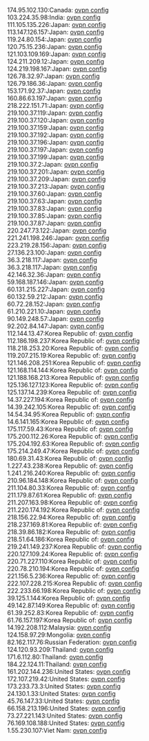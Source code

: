 174.95.102.130:Canada: [ovpn config](vpn/174_95_102_130.ovpn)  
103.224.35.98:India: [ovpn config](vpn/103_224_35_98.ovpn)  
111.105.135.226:Japan: [ovpn config](vpn/111_105_135_226.ovpn)  
113.147.126.157:Japan: [ovpn config](vpn/113_147_126_157.ovpn)  
119.24.80.154:Japan: [ovpn config](vpn/119_24_80_154.ovpn)  
120.75.15.236:Japan: [ovpn config](vpn/120_75_15_236.ovpn)  
121.103.109.169:Japan: [ovpn config](vpn/121_103_109_169.ovpn)  
124.211.209.12:Japan: [ovpn config](vpn/124_211_209_12.ovpn)  
124.219.198.167:Japan: [ovpn config](vpn/124_219_198_167.ovpn)  
126.78.32.97:Japan: [ovpn config](vpn/126_78_32_97.ovpn)  
126.79.186.36:Japan: [ovpn config](vpn/126_79_186_36.ovpn)  
153.171.92.37:Japan: [ovpn config](vpn/153_171_92_37.ovpn)  
160.86.63.197:Japan: [ovpn config](vpn/160_86_63_197.ovpn)  
218.222.151.71:Japan: [ovpn config](vpn/218_222_151_71.ovpn)  
219.100.37.119:Japan: [ovpn config](vpn/219_100_37_119.ovpn)  
219.100.37.120:Japan: [ovpn config](vpn/219_100_37_120.ovpn)  
219.100.37.159:Japan: [ovpn config](vpn/219_100_37_159.ovpn)  
219.100.37.192:Japan: [ovpn config](vpn/219_100_37_192.ovpn)  
219.100.37.196:Japan: [ovpn config](vpn/219_100_37_196.ovpn)  
219.100.37.197:Japan: [ovpn config](vpn/219_100_37_197.ovpn)  
219.100.37.199:Japan: [ovpn config](vpn/219_100_37_199.ovpn)  
219.100.37.2:Japan: [ovpn config](vpn/219_100_37_2.ovpn)  
219.100.37.201:Japan: [ovpn config](vpn/219_100_37_201.ovpn)  
219.100.37.209:Japan: [ovpn config](vpn/219_100_37_209.ovpn)  
219.100.37.213:Japan: [ovpn config](vpn/219_100_37_213.ovpn)  
219.100.37.60:Japan: [ovpn config](vpn/219_100_37_60.ovpn)  
219.100.37.63:Japan: [ovpn config](vpn/219_100_37_63.ovpn)  
219.100.37.83:Japan: [ovpn config](vpn/219_100_37_83.ovpn)  
219.100.37.85:Japan: [ovpn config](vpn/219_100_37_85.ovpn)  
219.100.37.87:Japan: [ovpn config](vpn/219_100_37_87.ovpn)  
220.247.73.122:Japan: [ovpn config](vpn/220_247_73_122.ovpn)  
221.241.198.246:Japan: [ovpn config](vpn/221_241_198_246.ovpn)  
223.219.28.156:Japan: [ovpn config](vpn/223_219_28_156.ovpn)  
27.136.23.100:Japan: [ovpn config](vpn/27_136_23_100.ovpn)  
36.3.218.117:Japan: [ovpn config](vpn/36_3_218_117.ovpn)  
36.3.218.117:Japan: [ovpn config](vpn/36_3_218_117.ovpn)  
42.146.32.36:Japan: [ovpn config](vpn/42_146_32_36.ovpn)  
59.168.187.146:Japan: [ovpn config](vpn/59_168_187_146.ovpn)  
60.131.215.227:Japan: [ovpn config](vpn/60_131_215_227.ovpn)  
60.132.59.212:Japan: [ovpn config](vpn/60_132_59_212.ovpn)  
60.72.28.152:Japan: [ovpn config](vpn/60_72_28_152.ovpn)  
61.210.221.10:Japan: [ovpn config](vpn/61_210_221_10.ovpn)  
90.149.248.57:Japan: [ovpn config](vpn/90_149_248_57.ovpn)  
92.202.84.147:Japan: [ovpn config](vpn/92_202_84_147.ovpn)  
112.144.13.47:Korea Republic of: [ovpn config](vpn/112_144_13_47.ovpn)  
112.186.198.237:Korea Republic of: [ovpn config](vpn/112_186_198_237.ovpn)  
118.218.253.20:Korea Republic of: [ovpn config](vpn/118_218_253_20.ovpn)  
119.207.215.19:Korea Republic of: [ovpn config](vpn/119_207_215_19.ovpn)  
121.146.208.251:Korea Republic of: [ovpn config](vpn/121_146_208_251.ovpn)  
121.168.114.144:Korea Republic of: [ovpn config](vpn/121_168_114_144.ovpn)  
121.188.168.213:Korea Republic of: [ovpn config](vpn/121_188_168_213.ovpn)  
125.136.127.123:Korea Republic of: [ovpn config](vpn/125_136_127_123.ovpn)  
125.137.14.239:Korea Republic of: [ovpn config](vpn/125_137_14_239.ovpn)  
14.37.227.194:Korea Republic of: [ovpn config](vpn/14_37_227_194.ovpn)  
14.39.242.105:Korea Republic of: [ovpn config](vpn/14_39_242_105.ovpn)  
14.54.34.95:Korea Republic of: [ovpn config](vpn/14_54_34_95.ovpn)  
14.6.141.165:Korea Republic of: [ovpn config](vpn/14_6_141_165.ovpn)  
175.117.59.43:Korea Republic of: [ovpn config](vpn/175_117_59_43.ovpn)  
175.200.112.26:Korea Republic of: [ovpn config](vpn/175_200_112_26.ovpn)  
175.204.192.63:Korea Republic of: [ovpn config](vpn/175_204_192_63.ovpn)  
175.214.249.47:Korea Republic of: [ovpn config](vpn/175_214_249_47.ovpn)  
180.69.31.43:Korea Republic of: [ovpn config](vpn/180_69_31_43.ovpn)  
1.227.43.238:Korea Republic of: [ovpn config](vpn/1_227_43_238.ovpn)  
1.241.216.240:Korea Republic of: [ovpn config](vpn/1_241_216_240.ovpn)  
210.96.184.148:Korea Republic of: [ovpn config](vpn/210_96_184_148.ovpn)  
211.104.80.33:Korea Republic of: [ovpn config](vpn/211_104_80_33.ovpn)  
211.179.87.61:Korea Republic of: [ovpn config](vpn/211_179_87_61.ovpn)  
211.207.163.98:Korea Republic of: [ovpn config](vpn/211_207_163_98.ovpn)  
211.220.174.192:Korea Republic of: [ovpn config](vpn/211_220_174_192.ovpn)  
218.156.22.94:Korea Republic of: [ovpn config](vpn/218_156_22_94.ovpn)  
218.237.169.81:Korea Republic of: [ovpn config](vpn/218_237_169_81.ovpn)  
218.39.86.182:Korea Republic of: [ovpn config](vpn/218_39_86_182.ovpn)  
218.51.64.186:Korea Republic of: [ovpn config](vpn/218_51_64_186.ovpn)  
219.241.149.237:Korea Republic of: [ovpn config](vpn/219_241_149_237.ovpn)  
220.127.109.24:Korea Republic of: [ovpn config](vpn/220_127_109_24.ovpn)  
220.71.227.110:Korea Republic of: [ovpn config](vpn/220_71_227_110.ovpn)  
220.78.210.194:Korea Republic of: [ovpn config](vpn/220_78_210_194.ovpn)  
221.156.5.236:Korea Republic of: [ovpn config](vpn/221_156_5_236.ovpn)  
222.107.228.215:Korea Republic of: [ovpn config](vpn/222_107_228_215.ovpn)  
222.233.66.198:Korea Republic of: [ovpn config](vpn/222_233_66_198.ovpn)  
39.125.1.144:Korea Republic of: [ovpn config](vpn/39_125_1_144.ovpn)  
49.142.87.149:Korea Republic of: [ovpn config](vpn/49_142_87_149.ovpn)  
61.39.252.83:Korea Republic of: [ovpn config](vpn/61_39_252_83.ovpn)  
61.76.157.197:Korea Republic of: [ovpn config](vpn/61_76_157_197.ovpn)  
14.192.208.112:Malaysia: [ovpn config](vpn/14_192_208_112.ovpn)  
124.158.97.29:Mongolia: [ovpn config](vpn/124_158_97_29.ovpn)  
82.162.117.76:Russian Federation: [ovpn config](vpn/82_162_117_76.ovpn)  
124.120.93.209:Thailand: [ovpn config](vpn/124_120_93_209.ovpn)  
171.6.112.80:Thailand: [ovpn config](vpn/171_6_112_80.ovpn)  
184.22.124.11:Thailand: [ovpn config](vpn/184_22_124_11.ovpn)  
161.202.144.236:United States: [ovpn config](vpn/161_202_144_236.ovpn)  
172.107.219.42:United States: [ovpn config](vpn/172_107_219_42.ovpn)  
173.233.73.3:United States: [ovpn config](vpn/173_233_73_3.ovpn)  
24.130.1.33:United States: [ovpn config](vpn/24_130_1_33.ovpn)  
45.76.147.33:United States: [ovpn config](vpn/45_76_147_33.ovpn)  
66.158.213.196:United States: [ovpn config](vpn/66_158_213_196.ovpn)  
73.27.221.143:United States: [ovpn config](vpn/73_27_221_143.ovpn)  
76.169.108.188:United States: [ovpn config](vpn/76_169_108_188.ovpn)  
1.55.230.107:Viet Nam: [ovpn config](vpn/1_55_230_107.ovpn)  
